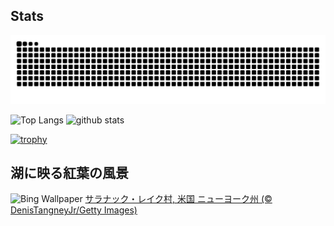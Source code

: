 ## Stats
<picture>
  <source media="(prefers-color-scheme: dark)" srcset="https://raw.githubusercontent.com/ba230t/ba230t/output/github-contribution-grid-snake-dark.svg">
  <source media="(prefers-color-scheme: light)" srcset="https://raw.githubusercontent.com/ba230t/ba230t/output/github-contribution-grid-snake.svg">
  <img alt="github contribution grid snake animation" src="https://raw.githubusercontent.com/ba230t/ba230t/output/github-contribution-grid-snake.svg">
</picture>

<p align="left">
  <img alt="Top Langs" height="150px" src="https://github-readme-stats.vercel.app/api/top-langs/?username=ba230t&layout=compact&theme=transparent" />
  <img alt="github stats" height="150px" src="https://github-readme-stats.vercel.app/api?username=ba230t&theme=transparent" />
</p>

[![trophy](https://github-profile-trophy.vercel.app/?username=ba230t&theme=transparent&column=7)](https://github.com/ryo-ma/github-profile-trophy)


<!-- Bing Wallpaper Start -->
## 湖に映る紅葉の風景
![Bing Wallpaper](https://www.bing.com/th?id=OHR.SaranacLake_JA-JP8002477019_1920x1080.jpg&rf=LaDigue_1920x1080.jpg&pid=hp)
[サラナック・レイク村, 米国 ニューヨーク州 (© DenisTangneyJr/Getty Images)](https://www.bing.com/search?q=%E3%82%B5%E3%83%A9%E3%83%8A%E3%83%83%E3%82%AF%E3%83%BB%E3%83%AC%E3%82%A4%E3%82%AF%E6%9D%91&form=hpcapt&filters=HpDate%3a%2220251011_1500%22)
<!-- Bing Wallpaper End -->
